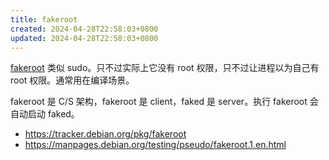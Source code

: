```yaml
---
title: fakeroot
created: 2024-04-28T22:58:03+0800
updated: 2024-04-28T22:58:03+0800
---
```



[fakeroot](https://wiki.debian.org/FakeRoot) 类似 sudo。只不过实际上它没有 root 权限，只不过让进程以为自己有 root 权限。通常用在编译场景。

fakeroot 是 C/S 架构，fakeroot 是 client，faked 是 server。执行 fakeroot 会自动启动 faked。

- https://tracker.debian.org/pkg/fakeroot
- https://manpages.debian.org/testing/pseudo/fakeroot.1.en.html
